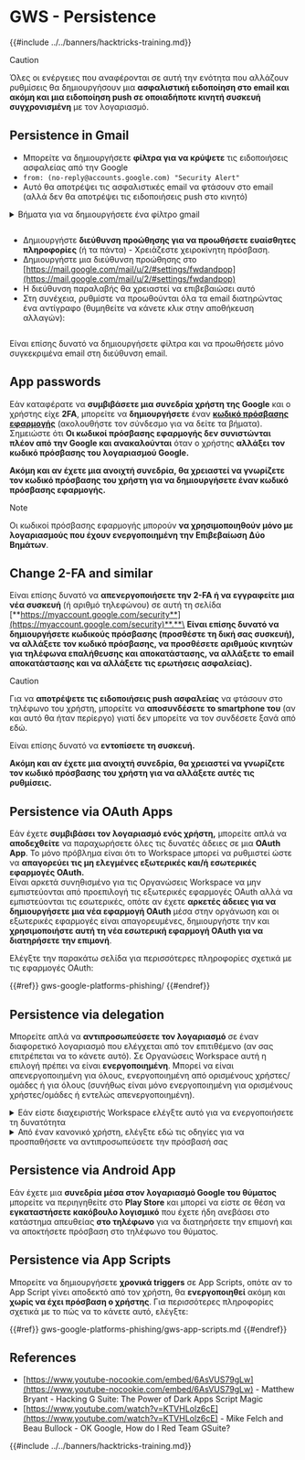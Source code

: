 # GWS - Persistence

{{#include ../../banners/hacktricks-training.md}}

> [!CAUTION]
> Όλες οι ενέργειες που αναφέρονται σε αυτή την ενότητα που αλλάζουν ρυθμίσεις θα δημιουργήσουν μια **ασφαλιστική ειδοποίηση στο email και ακόμη και μια ειδοποίηση push σε οποιαδήποτε κινητή συσκευή συγχρονισμένη** με τον λογαριασμό.

## **Persistence in Gmail**

- Μπορείτε να δημιουργήσετε **φίλτρα για να κρύψετε** τις ειδοποιήσεις ασφαλείας από την Google
- `from: (no-reply@accounts.google.com) "Security Alert"`
- Αυτό θα αποτρέψει τις ασφαλιστικές email να φτάσουν στο email (αλλά δεν θα αποτρέψει τις ειδοποιήσεις push στο κινητό)

<details>

<summary>Βήματα για να δημιουργήσετε ένα φίλτρο gmail</summary>

(Οδηγίες από [**εδώ**](https://support.google.com/mail/answer/6579))

1. Ανοίξτε [Gmail](https://mail.google.com/).
2. Στο πλαίσιο αναζήτησης στην κορυφή, κάντε κλικ στην επιλογή Εμφάνιση επιλογών αναζήτησης ![photos tune](https://lh3.googleusercontent.com/cD6YR_YvqXqNKxrWn2NAWkV6tjJtg8vfvqijKT1_9zVCrl2sAx9jROKhLqiHo2ZDYTE=w36).
3. Εισάγετε τα κριτήρια αναζήτησής σας. Εάν θέλετε να ελέγξετε αν η αναζήτησή σας λειτούργησε σωστά, δείτε ποια email εμφανίζονται κάνοντας κλικ στο **Αναζήτηση**.
4. Στο κάτω μέρος του παραθύρου αναζήτησης, κάντε κλικ στο **Δημιουργία φίλτρου**.
5. Επιλέξτε τι θέλετε να κάνει το φίλτρο.
6. Κάντε κλικ στο **Δημιουργία φίλτρου**.

Ελέγξτε το τρέχον φίλτρο σας (για να τα διαγράψετε) στο [https://mail.google.com/mail/u/0/#settings/filters](https://mail.google.com/mail/u/0/#settings/filters)

</details>

<figure><img src="../../images/image (331).png" alt=""><figcaption></figcaption></figure>

- Δημιουργήστε **διεύθυνση προώθησης για να προωθήσετε ευαίσθητες πληροφορίες** (ή τα πάντα) - Χρειάζεστε χειροκίνητη πρόσβαση.
- Δημιουργήστε μια διεύθυνση προώθησης στο [https://mail.google.com/mail/u/2/#settings/fwdandpop](https://mail.google.com/mail/u/2/#settings/fwdandpop)
- Η διεύθυνση παραλαβής θα χρειαστεί να επιβεβαιώσει αυτό
- Στη συνέχεια, ρυθμίστε να προωθούνται όλα τα email διατηρώντας ένα αντίγραφο (θυμηθείτε να κάνετε κλικ στην αποθήκευση αλλαγών):

<figure><img src="../../images/image (332).png" alt=""><figcaption></figcaption></figure>

Είναι επίσης δυνατό να δημιουργήσετε φίλτρα και να προωθήσετε μόνο συγκεκριμένα email στη διεύθυνση email.

## App passwords

Εάν καταφέρατε να **συμβιβάσετε μια συνεδρία χρήστη της Google** και ο χρήστης είχε **2FA**, μπορείτε να **δημιουργήσετε** έναν [**κωδικό πρόσβασης εφαρμογής**](https://support.google.com/accounts/answer/185833?hl=en) (ακολουθήστε τον σύνδεσμο για να δείτε τα βήματα). Σημειώστε ότι **Οι κωδικοί πρόσβασης εφαρμογής δεν συνιστώνται πλέον από την Google και ανακαλούνται** όταν ο χρήστης **αλλάξει τον κωδικό πρόσβασης του λογαριασμού Google.**

**Ακόμη και αν έχετε μια ανοιχτή συνεδρία, θα χρειαστεί να γνωρίζετε τον κωδικό πρόσβασης του χρήστη για να δημιουργήσετε έναν κωδικό πρόσβασης εφαρμογής.**

> [!NOTE]
> Οι κωδικοί πρόσβασης εφαρμογής μπορούν **να χρησιμοποιηθούν μόνο με λογαριασμούς που έχουν ενεργοποιημένη την Επιβεβαίωση Δύο Βημάτων**.

## Change 2-FA and similar

Είναι επίσης δυνατό να **απενεργοποιήσετε την 2-FA ή να εγγραφείτε μια νέα συσκευή** (ή αριθμό τηλεφώνου) σε αυτή τη σελίδα [**https://myaccount.google.com/security**](https://myaccount.google.com/security)**.**\
**Είναι επίσης δυνατό να δημιουργήσετε κωδικούς πρόσβασης (προσθέστε τη δική σας συσκευή), να αλλάξετε τον κωδικό πρόσβασης, να προσθέσετε αριθμούς κινητών για τηλέφωνα επαλήθευσης και αποκατάστασης, να αλλάξετε το email αποκατάστασης και να αλλάξετε τις ερωτήσεις ασφαλείας).**

> [!CAUTION]
> Για να **αποτρέψετε τις ειδοποιήσεις push ασφαλείας** να φτάσουν στο τηλέφωνο του χρήστη, μπορείτε να **αποσυνδέσετε το smartphone του** (αν και αυτό θα ήταν περίεργο) γιατί δεν μπορείτε να τον συνδέσετε ξανά από εδώ.
>
> Είναι επίσης δυνατό να **εντοπίσετε τη συσκευή.**

**Ακόμη και αν έχετε μια ανοιχτή συνεδρία, θα χρειαστεί να γνωρίζετε τον κωδικό πρόσβασης του χρήστη για να αλλάξετε αυτές τις ρυθμίσεις.**

## Persistence via OAuth Apps

Εάν έχετε **συμβιβάσει τον λογαριασμό ενός χρήστη,** μπορείτε απλά να **αποδεχθείτε** να παραχωρήσετε όλες τις δυνατές άδειες σε μια **OAuth App**. Το μόνο πρόβλημα είναι ότι το Workspace μπορεί να ρυθμιστεί ώστε να **απαγορεύει τις μη ελεγμένες εξωτερικές και/ή εσωτερικές εφαρμογές OAuth.**\
Είναι αρκετά συνηθισμένο για τις Οργανώσεις Workspace να μην εμπιστεύονται από προεπιλογή τις εξωτερικές εφαρμογές OAuth αλλά να εμπιστεύονται τις εσωτερικές, οπότε αν έχετε **αρκετές άδειες για να δημιουργήσετε μια νέα εφαρμογή OAuth** μέσα στην οργάνωση και οι εξωτερικές εφαρμογές είναι απαγορευμένες, δημιουργήστε την και **χρησιμοποιήστε αυτή τη νέα εσωτερική εφαρμογή OAuth για να διατηρήσετε την επιμονή**.

Ελέγξτε την παρακάτω σελίδα για περισσότερες πληροφορίες σχετικά με τις εφαρμογές OAuth:

{{#ref}}
gws-google-platforms-phishing/
{{#endref}}

## Persistence via delegation

Μπορείτε απλά να **αντιπροσωπεύσετε τον λογαριασμό** σε έναν διαφορετικό λογαριασμό που ελέγχεται από τον επιτιθέμενο (αν σας επιτρέπεται να το κάνετε αυτό). Σε Οργανώσεις Workspace αυτή η επιλογή πρέπει να είναι **ενεργοποιημένη**. Μπορεί να είναι απενεργοποιημένη για όλους, ενεργοποιημένη από ορισμένους χρήστες/ομάδες ή για όλους (συνήθως είναι μόνο ενεργοποιημένη για ορισμένους χρήστες/ομάδες ή εντελώς απενεργοποιημένη).

<details>

<summary>Εάν είστε διαχειριστής Workspace ελέγξτε αυτό για να ενεργοποιήσετε τη δυνατότητα</summary>

(Πληροφορίες [αντιγραμμένες από τα έγγραφα](https://support.google.com/a/answer/7223765))

Ως διαχειριστής της οργάνωσής σας (για παράδειγμα, της δουλειάς ή του σχολείου σας), ελέγχετε εάν οι χρήστες μπορούν να αντιπροσωπεύσουν την πρόσβαση στον λογαριασμό Gmail τους. Μπορείτε να επιτρέψετε σε όλους να έχουν την επιλογή να αντιπροσωπεύσουν τον λογαριασμό τους. Ή, να επιτρέψετε μόνο σε άτομα σε ορισμένα τμήματα να ρυθμίσουν την αντιπροσώπευση. Για παράδειγμα, μπορείτε να:

- Προσθέσετε έναν διοικητικό βοηθό ως αντιπρόσωπο στον λογαριασμό Gmail σας ώστε να μπορεί να διαβάσει και να στείλει email εκ μέρους σας.
- Προσθέσετε μια ομάδα, όπως το τμήμα πωλήσεών σας, στις Ομάδες ως αντιπρόσωπο για να δώσετε σε όλους πρόσβαση σε έναν λογαριασμό Gmail.

Οι χρήστες μπορούν να αντιπροσωπεύσουν την πρόσβαση μόνο σε έναν άλλο χρήστη στην ίδια οργάνωση, ανεξάρτητα από το τομέα τους ή την οργανωτική τους μονάδα.

#### Όρια και περιορισμοί αντιπροσώπευσης

- **Επιτρέψτε στους χρήστες να παραχωρούν πρόσβαση στο ταχυδρομείο τους σε μια ομάδα Google** επιλογή: Για να χρησιμοποιήσετε αυτή την επιλογή, πρέπει να είναι ενεργοποιημένη για την OU του αντιπροσωπευόμενου λογαριασμού και για την OU κάθε μέλους της ομάδας. Τα μέλη της ομάδας που ανήκουν σε μια OU χωρίς αυτή την επιλογή ενεργοποιημένη δεν μπορούν να έχουν πρόσβαση στον αντιπροσωπευόμενο λογαριασμό.
- Με τυπική χρήση, 40 αντιπρόσωποι μπορούν να έχουν πρόσβαση σε έναν λογαριασμό Gmail ταυτόχρονα. Η πάνω από τη μέση χρήση από έναν ή περισσότερους αντιπροσώπους μπορεί να μειώσει αυτόν τον αριθμό.
- Αυτοματοποιημένες διαδικασίες που έχουν συχνά πρόσβαση στο Gmail μπορεί επίσης να μειώσουν τον αριθμό των αντιπροσώπων που μπορούν να έχουν πρόσβαση σε έναν λογαριασμό ταυτόχρονα. Αυτές οι διαδικασίες περιλαμβάνουν APIs ή επεκτάσεις προγράμματος περιήγησης που έχουν συχνά πρόσβαση στο Gmail.
- Ένας μόνο λογαριασμός Gmail υποστηρίζει έως 1.000 μοναδικούς αντιπροσώπους. Μια ομάδα στις Ομάδες μετράει ως ένας αντιπρόσωπος προς το όριο.
- Η αντιπροσώπευση δεν αυξάνει τα όρια για έναν λογαριασμό Gmail. Οι λογαριασμοί Gmail με αντιπροσώπους έχουν τα τυπικά όρια και πολιτικές του λογαριασμού Gmail. Για λεπτομέρειες, επισκεφθείτε [Τα όρια και οι πολιτικές του Gmail](https://support.google.com/a/topic/28609).

#### Βήμα 1: Ενεργοποιήστε την αντιπροσώπευση Gmail για τους χρήστες σας

**Πριν ξεκινήσετε:** Για να εφαρμόσετε τη ρύθμιση για ορισμένους χρήστες, τοποθετήστε τους λογαριασμούς τους σε μια [οργανωτική μονάδα](https://support.google.com/a/topic/1227584).

1.  [Συνδεθείτε](https://admin.google.com/) στην [κονσόλα διαχείρισης Google](https://support.google.com/a/answer/182076).

Συνδεθείτε χρησιμοποιώντας έναν _λογαριασμό διαχειριστή_, όχι τον τρέχοντα λογαριασμό σας CarlosPolop@gmail.com

2.  Στην κονσόλα διαχείρισης, μεταβείτε στο Μενού ![](https://storage.googleapis.com/support-kms-prod/JxKYG9DqcsormHflJJ8Z8bHuyVI5YheC0lAp)![και στη συνέχεια](https://storage.googleapis.com/support-kms-prod/Th2Tx0uwPMOhsMPn7nRXMUo3vs6J0pto2DTn)![](https://storage.googleapis.com/support-kms-prod/ocGtUSENh4QebLpvZcmLcNRZyaTBcolMRSyl) **Εφαρμογές**![και στη συνέχεια](https://storage.googleapis.com/support-kms-prod/Th2Tx0uwPMOhsMPn7nRXMUo3vs6J0pto2DTn)**Google Workspace**![και στη συνέχεια](https://storage.googleapis.com/support-kms-prod/Th2Tx0uwPMOhsMPn7nRXMUo3vs6J0pto2DTn)**Gmail**![και στη συνέχεια](https://storage.googleapis.com/support-kms-prod/Th2Tx0uwPMOhsMPn7nRXMUo3vs6J0pto2DTn)**Ρυθμίσεις χρήστη**.
3.  Για να εφαρμόσετε τη ρύθμιση σε όλους, αφήστε την κορυφαία οργανωτική μονάδα επιλεγμένη. Διαφορετικά, επιλέξτε μια παιδική [οργανωτική μονάδα](https://support.google.com/a/topic/1227584).
4.  Κάντε κλικ στο **Αντιπροσώπευση ταχυδρομείου**.
5.  Ελέγξτε το πλαίσιο **Να επιτρέπεται στους χρήστες να παραχωρούν πρόσβαση στο ταχυδρομείο τους σε άλλους χρήστες στον τομέα**.
6.  (Προαιρετικά) Για να επιτρέψετε στους χρήστες να καθορίσουν ποιες πληροφορίες αποστολέα περιλαμβάνονται στα αντιπροσωπευόμενα μηνύματα που αποστέλλονται από τον λογαριασμό τους, ελέγξτε το πλαίσιο **Να επιτρέπεται στους χρήστες να προσαρμόζουν αυτή τη ρύθμιση**.
7.  Επιλέξτε μια επιλογή για τις προεπιλεγμένες πληροφορίες αποστολέα που περιλαμβάνονται στα μηνύματα που αποστέλλονται από τους αντιπροσώπους:
- **Εμφάνιση του κατόχου του λογαριασμού και του αντιπροσώπου που έστειλε το email**—Τα μηνύματα περιλαμβάνουν τις διευθύνσεις email του κατόχου του λογαριασμού Gmail και του αντιπροσώπου.
- **Εμφάνιση μόνο του κατόχου του λογαριασμού**—Τα μηνύματα περιλαμβάνουν τη διεύθυνση email μόνο του κατόχου του λογαριασμού Gmail. Η διεύθυνση email του αντιπροσώπου δεν περιλαμβάνεται.
8.  (Προαιρετικά) Για να επιτρέψετε στους χρήστες να προσθέσουν μια ομάδα στις Ομάδες ως αντιπρόσωπο, ελέγξτε το πλαίσιο **Να επιτρέπεται στους χρήστες να παραχωρούν πρόσβαση στο ταχυδρομείο τους σε μια ομάδα Google**.
9.  Κάντε κλικ στο **Αποθήκευση**. Εάν ρυθμίσατε μια παιδική οργανωτική μονάδα, μπορεί να μπορείτε να **Κληρονομήσετε** ή να **Αντικαταστήσετε** τις ρυθμίσεις μιας γονικής οργανωτικής μονάδας.
10. (Προαιρετικά) Για να ενεργοποιήσετε την αντιπροσώπευση Gmail για άλλες οργανωτικές μονάδες, επαναλάβετε τα βήματα 3–9.

Οι αλλαγές μπορεί να διαρκέσουν έως 24 ώρες, αλλά συνήθως συμβαίνουν πιο γρήγορα. [Μάθετε περισσότερα](https://support.google.com/a/answer/7514107)

#### Βήμα 2: Έχετε τους χρήστες να ρυθμίσουν αντιπροσώπους για τους λογαριασμούς τους

Αφού ενεργοποιήσετε την αντιπροσώπευση, οι χρήστες σας πηγαίνουν στις ρυθμίσεις Gmail τους για να αναθέσουν αντιπροσώπους. Οι αντιπρόσωποι μπορούν στη συνέχεια να διαβάσουν, να στείλουν και να λάβουν μηνύματα εκ μέρους του χρήστη.

Για λεπτομέρειες, κατευθύνετε τους χρήστες στο [Αντιπροσώπευση και συνεργασία μέσω email](https://support.google.com/a/users/answer/138350).

</details>

<details>

<summary>Από έναν κανονικό χρήστη, ελέγξτε εδώ τις οδηγίες για να προσπαθήσετε να αντιπροσωπεύσετε την πρόσβασή σας</summary>

(Πληροφορίες αντιγραμμένες [**από τα έγγραφα**](https://support.google.com/mail/answer/138350))

Μπορείτε να προσθέσετε έως 10 αντιπροσώπους.

Εάν χρησιμοποιείτε το Gmail μέσω της δουλειάς σας, του σχολείου σας ή άλλης οργάνωσης:

- Μπορείτε να προσθέσετε έως 1000 αντιπροσώπους εντός της οργάνωσής σας.
- Με τυπική χρήση, 40 αντιπρόσωποι μπορούν να έχουν πρόσβαση σε έναν λογαριασμό Gmail ταυτόχρονα.
- Εάν χρησιμοποιείτε αυτοματοποιημένες διαδικασίες, όπως APIs ή επεκτάσεις προγράμματος περιήγησης, μερικοί αντιπρόσωποι μπορούν να έχουν πρόσβαση σε έναν λογαριασμό Gmail ταυτόχρονα.

1. Στον υπολογιστή σας, ανοίξτε [Gmail](https://mail.google.com/). Δεν μπορείτε να προσθέσετε αντιπροσώπους από την εφαρμογή Gmail.
2. Στο επάνω δεξί μέρος, κάντε κλικ στις Ρυθμίσεις ![Settings](https://lh3.googleusercontent.com/p3J-ZSPOLtuBBR_ofWTFDfdgAYQgi8mR5c76ie8XQ2wjegk7-yyU5zdRVHKybQgUlQ=w36-h36) ![και στη συνέχεια](https://lh3.googleusercontent.com/3_l97rr0GvhSP2XV5OoCkV2ZDTIisAOczrSdzNCBxhIKWrjXjHucxNwocghoUa39gw=w36-h36) **Δείτε όλες τις ρυθμίσεις**.
3. Κάντε κλικ στην καρτέλα **Λογαριασμοί και Εισαγωγή** ή **Λογαριασμοί**.
4. Στην ενότητα "Παραχώρηση πρόσβασης στον λογαριασμό σας", κάντε κλικ στο **Προσθήκη άλλου λογαριασμού**. Εάν χρησιμοποιείτε το Gmail μέσω της δουλειάς ή του σχολείου σας, η οργάνωσή σας μπορεί να περιορίσει την αντιπροσώπευση email. Εάν δεν βλέπετε αυτή τη ρύθμιση, επικοινωνήστε με τον διαχειριστή σας.
- Εάν δεν βλέπετε την παραχώρηση πρόσβασης στον λογαριασμό σας, τότε είναι περιορισμένη.
5. Εισάγετε τη διεύθυνση email του ατόμου που θέλετε να προσθέσετε. Εάν χρησιμοποιείτε το Gmail μέσω της δουλειάς σας, του σχολείου σας ή άλλης οργάνωσης, και ο διαχειριστής σας το επιτρέπει, μπορείτε να εισάγετε τη διεύθυνση email μιας ομάδας. Αυτή η ομάδα πρέπει να έχει τον ίδιο τομέα με την οργάνωσή σας. Εξωτερικά μέλη της ομάδας απορρίπτονται από την πρόσβαση αντιπροσώπευσης.\
\
**Σημαντικό:** Εάν ο λογαριασμός που αντιπροσωπεύετε είναι νέος λογαριασμός ή ο κωδικός πρόσβασης έχει επαναρυθμιστεί, ο διαχειριστής πρέπει να απενεργοποιήσει την απαίτηση αλλαγής κωδικού πρόσβασης όταν συνδεθείτε για πρώτη φορά.

- [Μάθετε πώς μπορεί ένας διαχειριστής να δημιουργήσει έναν χρήστη](https://support.google.com/a/answer/33310).
- [Μάθετε πώς μπορεί ένας διαχειριστής να επαναρυθμίσει κωδικούς πρόσβασης](https://support.google.com/a/answer/33319).

6. Κάντε κλικ στο **Επόμενο Βήμα** ![και στη συνέχεια](https://lh3.googleusercontent.com/QbWcYKta5vh_4-OgUeFmK-JOB0YgLLoGh69P478nE6mKdfpWQniiBabjF7FVoCVXI0g=h36) **Στείλτε email για να παραχωρήσετε πρόσβαση**.

Το άτομο που προσθέσατε θα λάβει ένα email ζητώντας του να επιβεβαιώσει. Η πρόσκληση λήγει μετά από μια εβδομάδα.

Εάν προσθέσατε μια ομάδα, όλα τα μέλη της ομάδας θα γίνουν αντιπρόσωποι χωρίς να χρειάζεται να επιβεβαιώσουν.

Σημείωση: Μπορεί να χρειαστούν έως 24 ώρες για να αρχίσει να ισχύει η αντιπροσώπευση.

</details>

## Persistence via Android App

Εάν έχετε μια **συνεδρία μέσα στον λογαριασμό Google του θύματος** μπορείτε να περιηγηθείτε στο **Play Store** και μπορεί να είστε σε θέση να **εγκαταστήσετε κακόβουλο λογισμικό** που έχετε ήδη ανεβάσει στο κατάστημα απευθείας **στο τηλέφωνο** για να διατηρήσετε την επιμονή και να αποκτήσετε πρόσβαση στο τηλέφωνο του θύματος.

## **Persistence via** App Scripts

Μπορείτε να δημιουργήσετε **χρονικά triggers** σε App Scripts, οπότε αν το App Script γίνει αποδεκτό από τον χρήστη, θα **ενεργοποιηθεί** ακόμη και **χωρίς να έχει πρόσβαση ο χρήστης**. Για περισσότερες πληροφορίες σχετικά με το πώς να το κάνετε αυτό, ελέγξτε:

{{#ref}}
gws-google-platforms-phishing/gws-app-scripts.md
{{#endref}}

## References

- [https://www.youtube-nocookie.com/embed/6AsVUS79gLw](https://www.youtube-nocookie.com/embed/6AsVUS79gLw) - Matthew Bryant - Hacking G Suite: The Power of Dark Apps Script Magic
- [https://www.youtube.com/watch?v=KTVHLolz6cE](https://www.youtube.com/watch?v=KTVHLolz6cE) - Mike Felch and Beau Bullock - OK Google, How do I Red Team GSuite?

{{#include ../../banners/hacktricks-training.md}}
